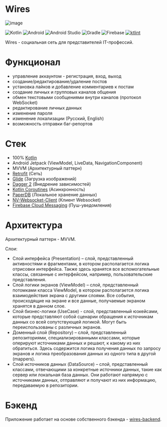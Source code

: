 # Wires

![image](https://res.cloudinary.com/hnp4q7akq/image/upload/v1655150453/Introduction_1_miqfw0.png)

![Kotlin](https://img.shields.io/badge/kotlin-%230095D5.svg?style=for-the-badge&logo=kotlin&logoColor=white)
![Android](https://img.shields.io/badge/Android-3DDC84?style=for-the-badge&logo=android&logoColor=white)
![Android Studio](https://img.shields.io/badge/Android%20Studio-3DDC84.svg?style=for-the-badge&logo=android-studio&logoColor=white)
![Gradle](https://img.shields.io/badge/Gradle-02303A.svg?style=for-the-badge&logo=Gradle&logoColor=white)
![Firebase](https://img.shields.io/badge/Firebase-039BE5?style=for-the-badge&logo=Firebase&logoColor=white)
[![ktlint](https://img.shields.io/badge/code%20style-%E2%9D%A4-FF4081.svg)](https://ktlint.github.io/)

Wires - социальная сеть для представителей IT-профессий.

# Функционал
- управление аккаунтом - регистрация, вход, выход
- создание/редактирование/удаление постов
- установка лайков и добавление комментариев к постам
- создание личных и групповых каналов общения
- обмен текстовыми сообщениями внутри каналов (протокол WebSocket)
- редактирование личных данных
- изменение пароля
- изменение локализации (Русский, English)
- возможность отправки баг-репортов

# Стек
- 100% [Kotlin](https://kotlinlang.org/)
- Android Jetpack (ViewModel, LiveData, NavigationComponent)
- MVVM (Архитектурный паттерн)
- [Retrofit](https://github.com/square/retrofit) (Сеть)
- [Glide](https://github.com/bumptech/glide) (Загрузка изображений)
- [Dagger 2](https://github.com/google/dagger) (Внедрение зависимостей)
- [Kotlin Coroutines](https://github.com/Kotlin/kotlinx.coroutines) (Асинхронность)
- [PaperDB](https://github.com/PaperMC/Paper) (Локальное хранение данных)
- [NV-Websocket-Client](https://github.com/TakahikoKawasaki/nv-websocket-client) (Клиент Websocket)
- [Firebase Cloud Messaging](https://firebase.google.com) (Пуш-уведомления)

# Архитектура
Архитектурный паттерн - MVVM.

Слои:
- Слой интерфейса (Presentation) – слой, представленный активностями и фрагментами, в котором располагается логика отрисовки интерфейса. Также здесь хранятся все вспомогательные классы, связанные с интерфейсом, например, пользовательские представления.
- Слой логики экранов (ViewModel) – слой, представленный потомками класса ViewModel, в котором располагается логика взаимодействия экрана с другими слоями. Все события, происходящие на экране и все данные, получаемые экраном хранятся в данном слое.
- Слой бизнес-логики (UseCase) - слой, представленный юзкейсами, которые представляют собой сценарии обращения к источникам данных со всей сопутствующей логикой. Могут быть переиспользованы с различных экранов.
- Доменный слой (Repository) – слой, представленный репозиториями, специализированными классами, которые оперируют источниками данных и решают, к какому из них обратиться. Здесь содержится логика получения данных по запросу экранов и логика преобразования данных из одного типа в другой (mappers).
- Слой источников данных (DataSource) – слой, представленный классами, отвечающими за конкретные источники данных, такие как сервер или локальная база данных. Они работают напрямую с источниками данных, отправляют и получают из них информацию, передаваемую в репозитории.

# Бэкенд

Приложение работает на основе собственного бэкенда - [wires-backend](https://github.com/MegaR1CK/wires-backend).

